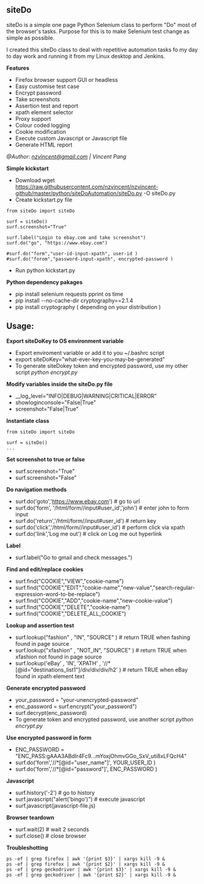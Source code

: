 
## siteDo

siteDo is a simple one page Python Selenium class to perform "Do" most of the browser's tasks.
Purpose for this is to make Selenium test change as simple as possible.

I created this siteDo class to deal with repetitive automation tasks fo my day to day work and running it from my Linux desktop and Jenkins.

**Features**
* Firefox browser support GUI or headless
* Easy customise test case
* Encrypt password
* Take screenshots
* Assertion test and report
* xpath element selector
* Proxy support
* Colour coded logging
* Cookie modification
* Execute custom Javascript or Javascript file 
* Generate HTML report

*@Author: nzvincent@gmail.com | Vincent Pang*


**Simple kickstart**
* Download wget https://raw.githubusercontent.com/nzvincent/nzvincent-github/master/python/siteDoAutomation/siteDo.py -O siteDo.py
* Create kickstart.py file
```
from siteDo import siteDo

surf = siteDo()
surf.screenshot="True"

surf.label("Login to ebay.com and take screenshot")
surf.do("go", "https://www.ebay.com")

#surf.do("form","user-id-input-xpath", user-id )
#surf.do("forom","password-input-xpath", encrypted-password )

```
* Run python kickstart.py

**Python dependency pakages**
* pip install selenium requests pprint os time
* pip install --no-cache-dir cryptography==2.1.4
* pip install cryptography ( depending on your distribution ) 


## Usage:

**Export siteDoKey to OS environment variable**
* Export enviroment variable or add it to you ~/.bashrc script
* export siteDoKey="what-ever-key-you-may-be-generated"
* To generate siteDokey token and encrypted password, use my other script *python encrypt.py*

**Modify variables inside the siteDo.py file**
* \__log_level="INFO|DEBUG|WARNING|CRITICAL|ERROR"
* showloginconsole="False|True"
* screenshot="False|True"

**Instantiate class**
```
from siteDo import siteDo

surf = siteDo()
...
```

**Set screenshot to true or false**
* surf.screenshot="True"
* surf.screenshot="False"

**Do navigation methods**
* surf.do('goto','https://www.ebay.com') # go to url
* surf.do('form', '/html/form//input#user_id','john') # enter john to form input
* surf.do('return','/html/form//input#user_id') # return key
* surf.do('click','/html/form//input#user_id') # perform click via xpath
* surf.do('link','Log me out') # click on Log me out hyperlink 

**Label**
* surf.label("Go to gmail and check messages.")

**Find and edit/replace cookies**
* surf.find("COOKIE","VIEW","cookie-name")
* surf.find("COOKIE","EDIT","cookie-name","new-value","search-regular-expression-word-to-be-replace")
* surf.find("COOKIE","ADD","cookie-name","new-cookie-value")
* surf.find("COOKIE","DELETE","cookie-name")
* surf.find("COOKIE","DELETE_ALL_COOKIE")

**Lookup and assertion test**
* surf.lookup("fashion" , "IN", "SOURCE" ) # return TRUE when fashing found in page source
* surf.lookup("xfashion" , "NOT_IN", "SOURCE" ) # return TRUE when xfashion not found in page source
* surf.lookup('eBay' , 'IN', 'XPATH' , '//*[@id="destinations_list1"]/div/div/div/h2' ) # return TRUE when eBay found in xpath element text 

**Generate encrypted password**
* your_password = "your-unencrypted-password"
* enc_password = surf.encrypt("your_password")
* surf.decrypt(enc_password)
* To generate token and encrypted password, use another script *python encrypt.py*

**Use encrypted password in form**
* ENC_PASSWORD = "ENC_PASS:gAAA3ABdIr4Fc9...mYoxjOhmvGGo_SxV_uti8xLFQcH4"
* surf.do('form','//*[@id="user_name"]', YOUR_USER_ID )
* surf.do('form','//*[@id="password"]', ENC_PASSWORD )

**Javascript**
* surf.history('-2') # go to history 
* surf.javascript("alert('bingo')") # execute javascript
* surf.javascript(javascript-file.js)

**Browser teardown**
* surf.wait(2) # wait 2 seconds
* surf.close() # close browser

**Troubleshotting**

```
ps -ef | grep firefox | awk '{print $3}' | xargs kill -9 &
ps -ef | grep firefox | awk '{print $2}' | xargs kill -9 &
ps -ef | grep geckodriver | awk '{print $3}' | xargs kill -9 &
ps -ef | grep geckodriver | awk '{print $2}' | xargs kill -9 &
```


